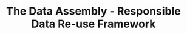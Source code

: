 ---
airtable_createdTime: '2022-05-11T13:29:17.000Z'
airtable_id: recRltsW4ElxPOM7Z
link: https://thedataassembly.org/files/nyc-data-assembly-report.pdf
table: sources
title: The Data Assembly - Responsible Data Re-use Framework
---